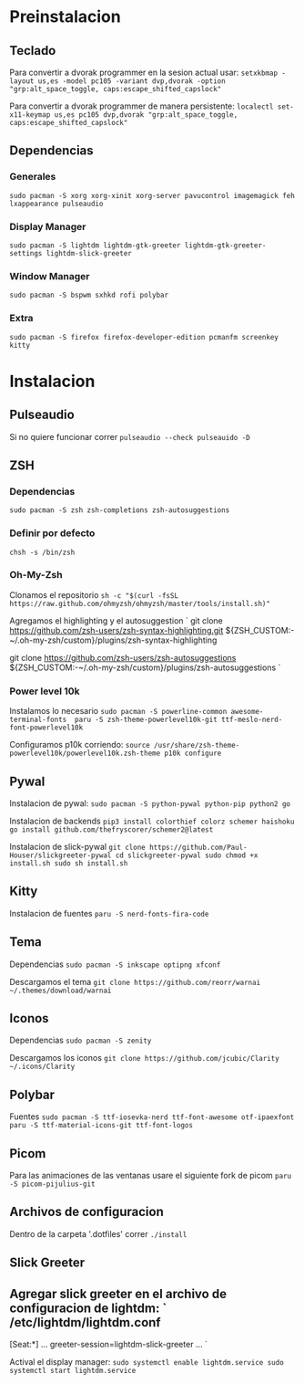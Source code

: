 # Preinstalacion
## Teclado
Para convertir a dvorak programmer en la sesion actual usar:
`
setxkbmap -layout us,es -model pc105 -variant dvp,dvorak -option "grp:alt_space_toggle, caps:escape_shifted_capslock"
`

Para convertir a dvorak programmer de manera persistente:
`
localectl set-x11-keymap us,es pc105 dvp,dvorak "grp:alt_space_toggle, caps:escape_shifted_capslock"
`

## Dependencias
### Generales
`
sudo pacman -S xorg xorg-xinit xorg-server pavucontrol imagemagick feh lxappearance pulseaudio
`

### Display Manager
`
sudo pacman -S lightdm lightdm-gtk-greeter lightdm-gtk-greeter-settings lightdm-slick-greeter
`

### Window Manager
`
sudo pacman -S bspwm sxhkd rofi polybar
`

### Extra
`
sudo pacman -S firefox firefox-developer-edition pcmanfm screenkey kitty
`

# Instalacion
## Pulseaudio
Si no quiere funcionar correr
`
pulseaudio --check
pulseauido -D
`

## ZSH
### Dependencias
`
sudo pacman -S zsh zsh-completions zsh-autosuggestions
`

### Definir por defecto
`
chsh -s /bin/zsh
`

### Oh-My-Zsh
Clonamos el repositorio
`
sh -c "$(curl -fsSL https://raw.github.com/ohmyzsh/ohmyzsh/master/tools/install.sh)"
`

Agregamos el highlighting y el autosuggestion
`
git clone https://github.com/zsh-users/zsh-syntax-highlighting.git ${ZSH_CUSTOM:-~/.oh-my-zsh/custom}/plugins/zsh-syntax-highlighting

git clone https://github.com/zsh-users/zsh-autosuggestions ${ZSH_CUSTOM:-~/.oh-my-zsh/custom}/plugins/zsh-autosuggestions
`

### Power level  10k
Instalamos lo necesario
`
sudo pacman -S powerline-common awesome-terminal-fonts 
paru -S zsh-theme-powerlevel10k-git ttf-meslo-nerd-font-powerlevel10k
`

Configuramos p10k corriendo:
`
source /usr/share/zsh-theme-powerlevel10k/powerlevel10k.zsh-theme
p10k configure
`

## Pywal
Instalacion de pywal:
`
sudo pacman -S python-pywal python-pip python2 go
`

Instalacion de backends
`
pip3 install colorthief colorz schemer haishoku
go install github.com/thefryscorer/schemer2@latest
`

Instalacion de slick-pywal
`
git clone https://github.com/Paul-Houser/slickgreeter-pywal
cd slickgreeter-pywal
sudo chmod +x install.sh
sudo sh install.sh
`

## Kitty
Instalacion de fuentes
`
paru -S nerd-fonts-fira-code
`

## Tema
Dependencias
`
sudo pacman -S inkscape optipng xfconf
`

Descargamos el tema
`
git clone https://github.com/reorr/warnai ~/.themes/download/warnai
`

## Iconos
Dependencias
`
sudo pacman -S zenity
`

Descargamos los iconos
`
git clone https://github.com/jcubic/Clarity ~/.icons/Clarity
`

## Polybar
Fuentes
`
sudo pacman -S ttf-iosevka-nerd ttf-font-awesome otf-ipaexfont
paru -S ttf-material-icons-git ttf-font-logos
`

## Picom
Para las animaciones de las ventanas usare el siguiente fork de picom
`
paru -S picom-pijulius-git
`

## Archivos de configuracion
Dentro de la carpeta '.dotfiles' correr `./install`

## Slick Greeter
Agregar slick greeter en el archivo de configuracion de lightdm:
`
/etc/lightdm/lightdm.conf
---
[Seat:*]
...
greeter-session=lightdm-slick-greeter
...
`

Actival el display manager:
`
sudo systemctl enable lightdm.service
sudo systemctl start lightdm.service
`
